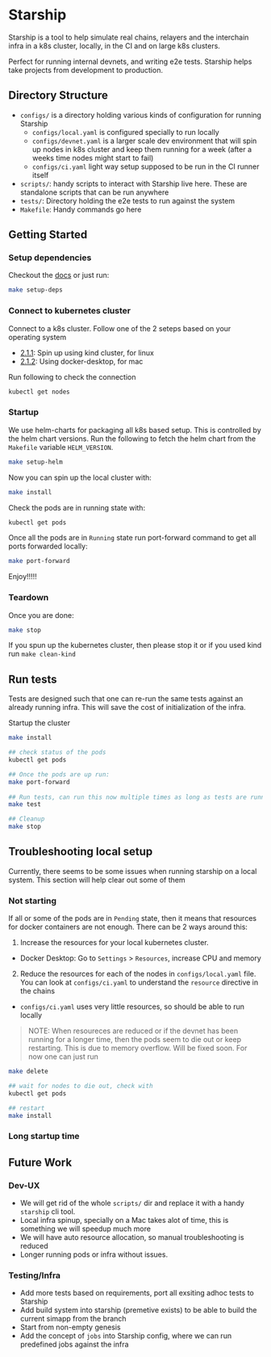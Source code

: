 # Starship

Starship is a tool to help simulate real chains, relayers and the interchain infra in a k8s cluster, locally, in the CI and
on large k8s clusters.

Perfect for running internal devnets, and writing e2e tests. Starship helps take projects from development to production.

## Directory Structure

* `configs/` is a directory holding various kinds of configuration for running Starship
  * `configs/local.yaml` is configured specially to run locally
  * `configs/devnet.yaml` is a larger scale dev environment that will spin up nodes in k8s cluster and keep them running for a week (after a weeks time nodes might start to fail)
  * `configs/ci.yaml` light way setup supposed to be run in the CI runner itself
* `scripts/`: handy scripts to interact with Starship live here. These are standalone scripts that can be run anywhere
* `tests/`: Directory holding the e2e tests to run against the system
* `Makefile`: Handy commands go here

## Getting Started

### Setup dependencies

Checkout the [docs](https://starship.cosmology.tech/get-started/step-1) or just run:
```bash
make setup-deps
```

### Connect to kubernetes cluster

Connect to a k8s cluster. Follow one of the 2 seteps based on your operating system
* [2.1.1](https://starship.cosmology.tech/get-started/step-2#211-setup-with-kind-cluster): Spin up using kind cluster, for linux
* [2.1.2](https://starship.cosmology.tech/get-started/step-2#212-setup-with-docker-desktop): Using docker-desktop, for mac

Run following to check the connection
```bash
kubectl get nodes
```

### Startup

We use helm-charts for packaging all k8s based setup. This is controlled by the helm chart versions.
Run the following to fetch the helm chart from the `Makefile` variable `HELM_VERSION`.
```bash
make setup-helm
```

Now you can spin up the local cluster with:
```bash
make install
```

Check the pods are in running state with:
```bash
kubectl get pods
```

Once all the pods are in `Running` state run port-forward command to get all ports forwarded locally:
```bash
make port-forward
```

Enjoy!!!!!

### Teardown

Once you are done:
```bash
make stop
```

If you spun up the kubernetes cluster, then please stop it or if you used kind run `make clean-kind`

## Run tests

Tests are designed such that one can re-run the same tests against an already running infra.
This will save the cost of initialization of the infra.

Startup the cluster
```bash
make install

## check status of the pods
kubectl get pods

## Once the pods are up run:
make port-forward
 
## Run tests, can run this now multiple times as long as tests are running
make test

## Cleanup
make stop
```

## Troubleshooting local setup

Currently, there seems to be some issues when running starship on a local system. This section will help clear out some of them

### Not starting
If all or some of the pods are in `Pending` state, then it means that resources for docker containers are not enough.
There can be 2 ways around this:

1. Increase the resources for your local kubernetes cluster.
  * Docker Desktop: Go to `Settings` > `Resources`, increase CPU and memory
2. Reduce the resources for each of the nodes in `configs/local.yaml` file. You can look at `configs/ci.yaml` to understand the `resource` directive in the chains
  * `configs/ci.yaml` uses very little resources, so should be able to run locally

> NOTE: When resoureces are reduced or if the devnet has been running for a longer time, then the pods seem to die out or keep restarting. This is due to memory overflow. Will be fixed soon. For now
> one can just run
```bash
make delete

## wait for nodes to die out, check with
kubectl get pods

## restart
make install
```

### Long startup time


## Future Work

### Dev-UX
* We will get rid of the whole `scripts/` dir and replace it with a handy `starship` cli tool.
* Local infra spinup, specially on a Mac takes alot of time, this is something we will speedup much more
* We will have auto resource allocation, so manual troubleshooting is reduced
* Longer running pods or infra without issues.

### Testing/Infra
* Add more tests based on requirements, port all exsiting adhoc tests to Starship
* Add build system into starship (premetive exists) to be able to build the current simapp from the branch
* Start from non-empty genesis
* Add the concept of `jobs` into Starship config, where we can run predefined jobs against the infra
